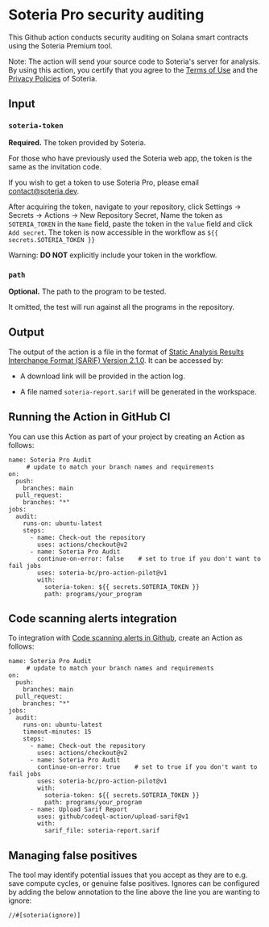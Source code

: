 # Soteria Pro security auditing

This Github action conducts security auditing on Solana smart contracts using the Soteria Premium tool.

Note: The action will send your source code to Soteria's server for analysis. By using this action, you certify that you agree to the [Terms of Use]() and the [Privacy Policies]() of Soteria.

## Input

### `soteria-token`

**Required.** The token provided by Soteria.

For those who have previously used the Soteria web app, the token is the same as the invitation code.

If you wish to get a token to use Soteria Pro, please email [contact@soteria.dev](contact@soteria.dev).

After acquiring the token, navigate to your repository, click Settings -> Secrets -> Actions -> New Repository Secret, Name the token as `SOTERIA_TOKEN` in the `Name` field, paste the token in the `Value` field and click `Add secret`. The token is now accessible in the workflow as `${{ secrets.SOTERIA_TOKEN }}`

Warning: **DO NOT** explicitly include your token in the workflow.

### `path`

**Optional.** The path to the program to be tested.

It omitted, the test will run against all the programs in the repository.

## Output

The output of the action is a file in the format of [Static Analysis Results Interchange Format (SARIF) Version 2.1.0](https://docs.oasis-open.org/sarif/sarif/v2.1.0/sarif-v2.1.0.html). It can be accessed by:

- A download link will be provided in the action log.

- A file named `soteria-report.sarif` will be generated in the workspace.

## Running the Action in GitHub CI
You can use this Action as part of your project by creating an Action as follows:
```
name: Soteria Pro Audit
     # update to match your branch names and requirements
on:
  push:
    branches: main
  pull_request:
    branches: "*"
jobs:
  audit:
    runs-on: ubuntu-latest
    steps:
      - name: Check-out the repository
        uses: actions/checkout@v2
      - name: Soteria Pro Audit
        continue-on-error: false    # set to true if you don't want to fail jobs
        uses: soteria-bc/pro-action-pilot@v1
        with:
          soteria-token: ${{ secrets.SOTERIA_TOKEN }}
          path: programs/your_program
```
## Code scanning alerts integration
To integration with [Code scanning alerts in Github](https://docs.github.com/en/enterprise-server@3.4/code-security/code-scanning/automatically-scanning-your-code-for-vulnerabilities-and-errors/setting-up-code-scanning-for-a-repository), create an Action as follows:
```
name: Soteria Pro Audit
     # update to match your branch names and requirements
on:
  push:
    branches: main
  pull_request:
    branches: "*"
jobs:
  audit:
    runs-on: ubuntu-latest
    timeout-minutes: 15
    steps:
      - name: Check-out the repository
        uses: actions/checkout@v2
      - name: Soteria Pro Audit
        continue-on-error: true    # set to true if you don't want to fail jobs
        uses: soteria-bc/pro-action-pilot@v1
        with:
          soteria-token: ${{ secrets.SOTERIA_TOKEN }}
          path: programs/your_program
      - name: Upload Sarif Report
        uses: github/codeql-action/upload-sarif@v1
        with:
          sarif_file: soteria-report.sarif
```
## Managing false positives
The tool may identify potential issues that you accept as they are to e.g. save compute cycles, or genuine false positives. Ignores can be configured by adding the below annotation to the line above the line you are wanting to ignore:
```
//#[soteria(ignore)]
```
